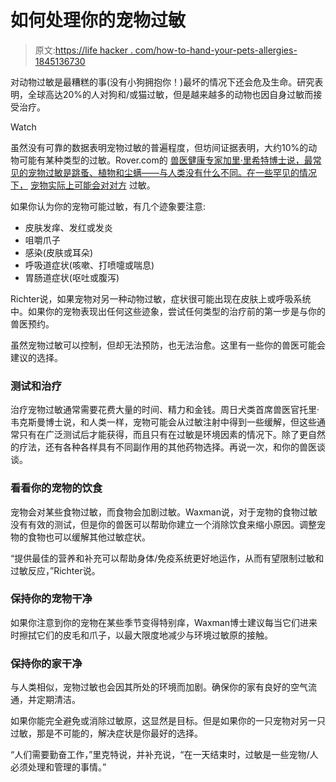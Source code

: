 # 如何处理你的宠物过敏

> 原文:[https://life hacker . com/how-to-hand-your-pets-allergies-1845136730](https://lifehacker.com/how-to-handle-your-pets-allergies-1845136730)

对动物过敏是最糟糕的事(没有小狗拥抱你！)最坏的情况下还会危及生命。研究表明，全球高达20%的人对狗和/或猫过敏，但是越来越多的动物也因自身过敏而接受治疗。

Watch

虽然没有可靠的数据表明宠物过敏的普遍程度，但坊间证据表明，大约10%的动物可能有某种类型的过敏。Rover.com的 [兽医健康专家加里·里希特博士说，最常见的宠物过敏是跳蚤、植物和尘螨——与人类没有什么不同。在一些罕见的情况下，](https://www.rover.com/blog/the-dog-people-panel/dr-gary-richter) [宠物实际上可能会对对方](https://www.wsj.com/articles/yes-your-dog-can-be-allergic-to-your-cat-pet-allergies-11600028900) 过敏。

如果你认为你的宠物可能过敏，有几个迹象要注意:

*   皮肤发痒、发红或发炎
*   咀嚼爪子
*   感染(皮肤或耳朵)
*   呼吸道症状(咳嗽、打喷嚏或喘息)
*   胃肠道症状(呕吐或腹泻)

Richter说，如果宠物对另一种动物过敏，症状很可能出现在皮肤上或呼吸系统中。如果你的宠物表现出任何这些迹象，尝试任何类型的治疗前的第一步是与你的兽医预约。

虽然宠物过敏可以控制，但却无法预防，也无法治愈。这里有一些你的兽医可能会建议的选择。

### 测试和治疗

治疗宠物过敏通常需要花费大量的时间、精力和金钱。周日犬类首席兽医官托里·韦克斯曼博士说，和人类一样，宠物可能会从过敏注射中得到一些缓解，但这些通常只有在广泛测试后才能获得，而且只有在过敏是环境因素的情况下。除了更自然的疗法，还有各种各样具有不同副作用的其他药物选择。再说一次，和你的兽医谈谈。

### 看看你的宠物的饮食

宠物会对某些食物过敏，而食物会加剧过敏。Waxman说，对于宠物的食物过敏没有有效的测试，但是你的兽医可以帮助你建立一个消除饮食来缩小原因。调整宠物的食物也可以缓解其他过敏症状。

“提供最佳的营养和补充可以帮助身体/免疫系统更好地运作，从而有望限制过敏和过敏反应，”Richter说。

### 保持你的宠物干净

如果你注意到你的宠物在某些季节变得特别痒，Waxman博士建议每当它们进来时擦拭它们的皮毛和爪子，以最大限度地减少与环境过敏原的接触。

### 保持你的家干净

与人类相似，宠物过敏也会因其所处的环境而加剧。确保你的家有良好的空气流通，并定期清洁。

如果你能完全避免或消除过敏原，这显然是目标。但是如果你的一只宠物对另一只过敏，那是不可能的，解决症状是你最好的选择。

“人们需要勤奋工作，”里克特说，并补充说，“在一天结束时，过敏是一些宠物/人必须处理和管理的事情。”